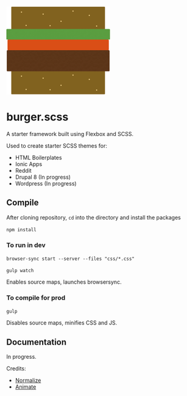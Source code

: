 ![Image of burger](https://raw.githubusercontent.com/m4tuna/burger/master/images/burger-xs.png)


# burger.scss

A starter framework built using Flexbox and SCSS.


Used to create starter SCSS themes for:
- HTML Boilerplates
- Ionic Apps
- Reddit
- Drupal 8 (In progress)
- Wordpress (In progress)


## Compile
After cloning repository, `cd` into the directory and install the packages

``npm install``

### To run in dev
``browser-sync start --server --files "css/*.css"``

``gulp watch``

Enables source maps, launches browsersync.

### To compile for prod
``gulp``

Disables source maps, minifies CSS and JS.


## Documentation

In progress.


Credits:
- [Normalize](http://normalize.css)
- [Animate](https://daneden.me/animate/)

